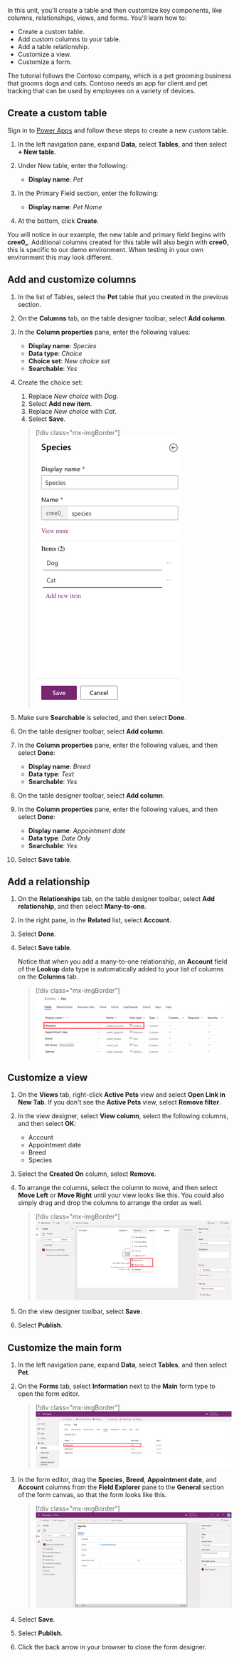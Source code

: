 In this unit, you'll create a table and then customize key components, like columns, relationships, views, and forms. You'll learn how to:

- Create a custom table.
- Add custom columns to your table.
- Add a table relationship.
- Customize a view.
- Customize a form.

The tutorial follows the Contoso company, which is a pet grooming business that grooms dogs and cats. Contoso needs an app for client and pet tracking that can be used by employees on a variety of devices.

## Create a custom table

Sign in to [Power Apps](https://make.powerapps.com) and follow these steps to create a new custom table.

1. In the left navigation pane, expand **Data**, select **Tables**, and then select **+ New table**.

2. Under New table, enter the following:

    - **Display name**: *Pet*

3. In the Primary Field section, enter the following:

    - **Display name**: *Pet Name*

4. At the bottom, click **Create**.

You will notice in our example, the new table and primary field begins with **cree0_**. Additional columns created for this table will also begin with **cree0**, this is specific to our demo environment. When testing in your own environment this may look different.

## Add and customize columns

1. In the list of Tables, select the **Pet** table that you created in the previous section.
2. On the **Columns** tab, on the table designer toolbar, select **Add column**.
3. In the **Column properties** pane, enter the following values:

    - **Display name**: *Species*
    - **Data type**: *Choice*
    - **Choice set**: *New choice set*
    - **Searchable**: *Yes*

4. Create the choice set:

    1. Replace *New choice* with *Dog*.
    2. Select **Add new item**.
    3. Replace *New choice* with *Cat*.
    4. Select **Save**.

    > [!div class="mx-imgBorder"]
    > ![Screenshot of the column properties pane with details entered.](../media/updated-optionset-add-items.png)

5. Make sure **Searchable** is selected, and then select **Done**.
6. On the table designer toolbar, select **Add column**.
7. In the **Column properties** pane, enter the following values, and then select **Done**:

    - **Display name**: *Breed*
    - **Data type**: *Text*
    - **Searchable**: *Yes*

8. On the table designer toolbar, select **Add column**.
9. In the **Column properties** pane, enter the following values, and then select **Done**:

    - **Display name**: *Appointment date*
    - **Data type**: *Date Only*
    - **Searchable**: *Yes*

10. Select **Save table**.

## Add a relationship

1. On the **Relationships** tab, on the table designer toolbar, select **Add relationship**, and then select **Many-to-one**.
2. In the right pane, in the **Related** list, select **Account**.
3. Select **Done**.
4. Select **Save table**.

    Notice that when you add a many-to-one relationship, an **Account** field of the **Lookup** data type is automatically added to your list of columns on the **Columns** tab.

    > [!div class="mx-imgBorder"]
    > ![Screenshot of the Account field of the lookup data type automatically added.](../media/updated-account-lookup-field.png)

## Customize a view

1. On the **Views** tab, right-click **Active Pets** view and select **Open Link in New Tab**. If you don't see the **Active Pets** view, select **Remove filter**.
2. In the view designer, select **View column**, select the following columns, and then select **OK**:

    - Account
    - Appointment date
    - Breed
    - Species

3. Select the **Created On** column, select **Remove**.
4. To arrange the columns, select the column to move, and then select **Move Left** or **Move Right** until your view looks like this. You could also simply drag and drop the columns to arrange the order as well.

    > [!div class="mx-imgBorder"]
    > ![Screenshot of the Account drop-down with Move Left and Move Right options highlighted.](../media/updated-active-pets-view.png)

5. On the view designer toolbar, select **Save**.
6. Select **Publish**.

## Customize the main form

1. In the left navigation pane, expand **Data**, select **Tables**, and then select **Pet**.
1. On the **Forms** tab, select **Information** next to the **Main** form type to open the form editor.

    > [!div class="mx-imgBorder"]
    > ![Screenshot of the Form tab with Information highlighted.](../media/updated-main-form-edit.png)

1. In the form editor, drag the **Species**, **Breed**, **Appointment date**, and **Account** columns from the **Field Explorer** pane to the **General** section of the form canvas, so that the form looks like this.

    > [!div class="mx-imgBorder"]
    > ![Screenshot of General section of the form canvas.](../media/updated-main-form-edit2.png)

1. Select **Save**.
1. Select **Publish**.
1. Click the back arrow in your browser to close the form designer.
